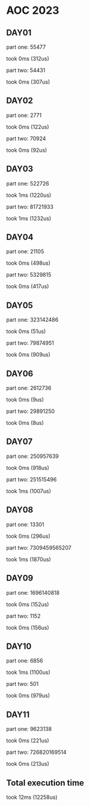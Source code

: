 # AOC 2023

## DAY01

part one:
55477

took 0ms (312us)  

part two:
54431

took 0ms (307us)  

## DAY02

part one:
2771

took 0ms (122us)  

part two:
70924

took 0ms (92us)  

## DAY03

part one:
522726

took 1ms (1220us)  

part two:
81721933

took 1ms (1232us)  

## DAY04

part one:
21105

took 0ms (498us)  

part two:
5329815

took 0ms (417us)  

## DAY05

part one:
323142486

took 0ms (51us)  

part two:
79874951

took 0ms (909us)  

## DAY06

part one:
2612736

took 0ms (9us)  

part two:
29891250

took 0ms (8us)  

## DAY07

part one:
250957639

took 0ms (918us)  

part two:
251515496

took 1ms (1007us)  

## DAY08

part one:
13301

took 0ms (296us)  

part two:
7309459565207

took 1ms (1870us)  

## DAY09

part one:
1696140818

took 0ms (152us)  

part two:
1152

took 0ms (156us)  

## DAY10

part one:
6856

took 1ms (1100us)  

part two:
501

took 0ms (979us)  

## DAY11

part one:
9623138

took 0ms (221us)  

part two:
726820169514

took 0ms (213us)  

## Total execution time

took 12ms (12258us)  
